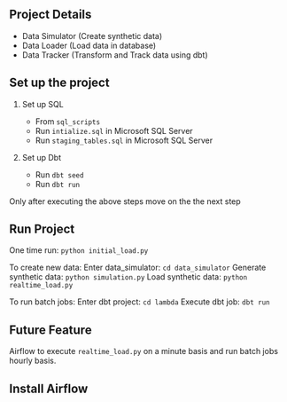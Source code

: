 ## Project Details
- Data Simulator (Create synthetic data)
- Data Loader (Load data in database)
- Data Tracker (Transform and Track data using dbt)

## Set up the project

1. Set up SQL
   - From `sql_scripts`
   - Run `intialize.sql` in Microsoft SQL Server
   - Run `staging_tables.sql` in Microsoft SQL Server

2. Set up Dbt
   - Run `dbt seed`
   - Run `dbt run`

Only after executing the above steps move on the the next step

## Run Project

One time run: `python initial_load.py`

To create new data:
Enter data_simulator: `cd data_simulator`
Generate synthetic data: `python simulation.py`
Load synthetic data: `python realtime_load.py`

To run batch jobs:
Enter dbt project: `cd lambda`
Execute dbt job: `dbt run`

## Future Feature

Airflow to execute `realtime_load.py` on a minute basis and run batch jobs hourly basis.

## Install Airflow


